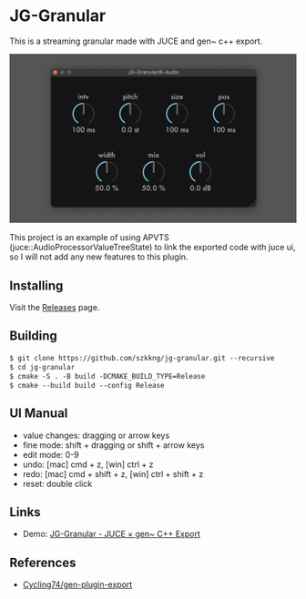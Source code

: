 # JG-Granular
This is a streaming granular made with JUCE and gen~ c++ export. 

![JG-Granular.png](Resources/jg-granular.png)

This project is an example of using APVTS (juce::AudioProcessorValueTreeState) to link the exported code with juce ui, 
so I will not add any new features to this plugin.

## Installing

Visit the [Releases](https://github.com/szkkng/jg-granular/releases/tag/v1.0) page.

## Building

```
$ git clone https://github.com/szkkng/jg-granular.git --recursive
$ cd jg-granular
$ cmake -S . -B build -DCMAKE_BUILD_TYPE=Release
$ cmake --build build --config Release
```

## UI Manual
- value changes: dragging or arrow keys
- fine mode: shift + dragging or shift + arrow keys
- edit mode: 0-9
- undo: [mac] cmd + z, [win] ctrl + z
- redo: [mac] cmd + shift + z, [win] ctrl + shift + z
- reset: double click

## Links
- Demo: [JG-Granular - JUCE × gen~ C++ Export](https://youtu.be/nc4ykXJHpyg)

## References
- [Cycling74/gen-plugin-export](https://github.com/Cycling74/gen-plugin-export)


